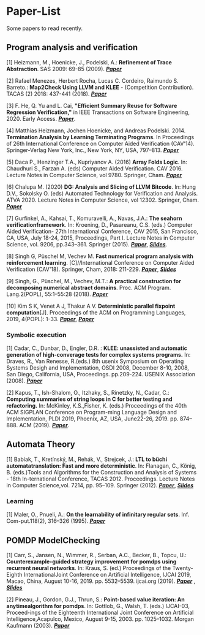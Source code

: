 # Paper-List
Some papers to read recently.

## Program analysis and verification
[1] Heizmann, M., Hoenicke, J., Podelski, A.: **Refinement of Trace Abstraction**. SAS 2009: 69-85 (2009). [***Paper***](https://doi.org/10.1007/978-3-642-03237-0\_7)

[2] Rafael Menezes, Herbert Rocha, Lucas C. Cordeiro, Raimundo S. Barreto.: **Map2Check Using LLVM and KLEE** - (Competition Contribution). TACAS (2) 2018: 437-441 (2018).  [***Paper***](https://doi.org/10.1007/978-3-319-89963-3\_28)

[3] F. He, Q. Yu and L. Cai, **"Efficient Summary Reuse for Software Regression Verification,"** in IEEE Transactions on Software Engineering, 2020. Early Access.  [***Paper***](https://doi.org/10.1109/TSE.2020.3021477).

[4] Matthias Heizmann, Jochen Hoenicke, and Andreas Podelski. 2014. **Termination Analysis by Learning Terminating Programs**. In Proceedings of 26th International Conference on Computer Aided Verification (CAV’14). Springer-Verlag New York, Inc., New York, NY, USA, 797–813.  [***Paper***](https://doi.org/10.1007/978-3-319-08867-9_53)

[5] Daca P., Henzinger T.A., Kupriyanov A. (2016) **Array Folds Logic**. In: Chaudhuri S., Farzan A. (eds) Computer Aided Verification. CAV 2016. Lecture Notes in Computer Science, vol 9780. Springer, Cham. [***Paper***](https://doi.org/10.1007/978-3-319-41540-6_13)

[6] Chalupa M. (2020) **DG: Analysis and Slicing of LLVM Bitcode**. In: Hung D.V., Sokolsky O. (eds) Automated Technology for Verification and Analysis. ATVA 2020. Lecture Notes in Computer Science, vol 12302. Springer, Cham.  [***Paper***](https://doi.org/10.1007/978-3-030-59152-6_33)

[7] Gurfinkel, A., Kahsai, T., Komuravelli, A., Navas, J.A.: **The seahorn verificationframework**. In: Kroening, D., Pasareanu, C.S. (eds.) Computer Aided Verification- 27th International Conference, CAV 2015, San Francisco, CA, USA, July 18-24, 2015, Proceedings, Part I. Lecture Notes in Computer Science, vol. 9206, pp.343–361. Springer (2015). 
[***Paper***](https://doi.org/10.1007/978-3-319-21690-4\_20), [***Slides***](https://github.com/fengwz17/Paper-List/blob/master/1.12_seahorn.pdf).

[8] Singh G, Püschel M, Vechev M. **Fast numerical program analysis with reinforcement learning**. [C]//International Conference on Computer Aided Verification (CAV'18). Springer, Cham, 2018: 211-229.  [***Paper***](https://doi.org/10.1007/978-3-319-96145-3_12), [***Slides***](https://github.com/fengwz17/Paper-List/blob/master/3.2CAV18RL.pdf)

[9] Singh, G., Püschel, M., Vechev, M.T.: **A practical construction for decomposing numerical abstract domains**. Proc. ACM Program. Lang.2(POPL), 55:1–55:28 (2018). [***Paper***](https://doi.org/10.1145/3158143,https://doi.org/10.1145/31581432)

[10] Kim S K, Venet A J, Thakur A V. **Deterministic parallel fixpoint computation**[J]. Proceedings of the ACM on Programming Languages, 2019, 4(POPL): 1-33.  [***Paper***](https://arxiv.org/pdf/1909.05951.pdf),  [***Paper***](https://doi.org/10.1145/3371082)

### Symbolic execution
[1] Cadar, C., Dunbar, D., Engler, D.R. : **KLEE: unassisted and automatic generation of high-converage tests for complex systems programs.** In: Draves, R., Van Renesse, R.(eds.) 8th usenix Symposium on Operating Systems Desigh and Implementation, OSDI 2008, December 8-10, 2008, San Diego, California, USA, Proceedings. pp.209-224. USENIX Association (2008).  [***Paper***](http://www.usenix.org/events/osdi08/tech/full\_papers/cadar/cadar.pdf)  

[2] Kapus, T., Ish-Shalom, O., Itzhaky, S., Rinetzky, N., Cadar, C.: **Computing summaries of string loops in C for better testing and refactoring.** In: McKinley, K.S.,Fisher, K. (eds.) Proceedings of the 40th ACM SIGPLAN Conference on Program-ming Language Design and Implementation, PLDI 2019, Phoenix, AZ, USA, June22-26, 2019. pp. 874–888. ACM (2019).  [***Paper***](https://doi.org/10.1145/3314221.3314610).

## Automata Theory
[1] Babiak, T., Kretínský, M., Rehák, V., Strejcek, J.: **LTL to büchi automatatranslation: Fast and more deterministic**. In: Flanagan, C., König, B. (eds.)Tools and Algorithms for the Construction and Analysis of Systems - 18th In-ternational Conference, TACAS 2012. Proceedings. Lecture Notes in Computer Science,vol. 7214, pp. 95–109. Springer (2012). [***Paper***](https://doi.org/10.1007/978-3-642-28756-5_8), [***Slides***](https://github.com/fengwz17/Paper-List/blob/master/6.9_notated.pdf)

### Learning
[1] Maler, O., Pnueli, A.: **On the learnability of infinitary regular sets**. Inf. Com-put.118(2), 316–326 (1995).  [***Paper***](https://doi.org/10.1006/inco.1995.1070)

## POMDP ModelChecking
[1] Carr, S., Jansen, N., Wimmer, R., Serban, A.C., Becker, B., Topcu, U.: **Counterexample-guided strategy improvement for pomdps using recurrent neural networks**. In: Kraus, S. (ed.) Proceedings of the Twenty-Eighth InternationalJoint Conference on Artificial Intelligence, IJCAI 2019, Macao, China, August 10-16, 2019. pp. 5532–5539. ijcai.org (2019).  [***Paper***](https://doi.org/10.24963/ijcai.2019/768) , [***Slides***](https://github.com/fengwz17/Paper-List/blob/master/1.6_POMDPsRNN.pdf)


[2] Pineau, J., Gordon, G.J., Thrun, S.: **Point-based value iteration: An anytimealgorithm for pomdps**. In: Gottlob, G., Walsh, T. (eds.) IJCAI-03, Proceed-ings of the Eighteenth International Joint Conference on Artificial Intelligence,Acapulco, Mexico, August 9-15, 2003. pp. 1025–1032. Morgan Kaufmann (2003). [***Paper***](http://ijcai.org/Proceedings/03/Papers/147.pdf)

